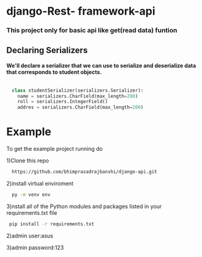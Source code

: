 # django-Rest- framework-api
<h3>This project only for basic api like get(read data) funtion</h3>

## Declaring Serializers
#### We'll declare a serializer that we can use to serialize and deserialize data that corresponds to student objects.

```python

  class studentSerializer(serializers.Serializer):
    name = serializers.CharField(max_length=200)
    roll = serializers.IntegerField()
    addres = serializers.CharField(max_length=200)
```

# Example
<p>To get the example project running do</p>
<p>1)Clone this repo </p> 

```bash
  https://github.com/bhimprasadrajbanshi/django-api.git
```

</p> 2)install virtual enviroment</p> 

```bash
  py -m venv env
```

</p> 3)nstall all of the Python modules and packages listed in your requirements.txt file</p> 

```bash
 pip install -r requirements.txt
```

<p>2)admin user:asus</p>
<p>3)admin password:123</p>


